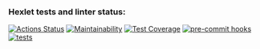 ### Hexlet tests and linter status:

[![Actions Status](https://github.com/svntmr/python-project-lvl3/workflows/hexlet-check/badge.svg)](https://github.com/svntmr/python-project-lvl3/actions)
[![Maintainability](https://api.codeclimate.com/v1/badges/35b5e114f67b731509c2/maintainability)](https://codeclimate.com/github/svntmr/python-project-lvl3/maintainability)
[![Test Coverage](https://api.codeclimate.com/v1/badges/35b5e114f67b731509c2/test_coverage)](https://codeclimate.com/github/svntmr/python-project-lvl3/test_coverage)
[![pre-commit hooks](https://github.com/svntmr/python-project-lvl3/actions/workflows/pre-commit.yml/badge.svg)](https://github.com/svntmr/python-project-lvl3/actions)
[![tests](https://github.com/svntmr/python-project-lvl3/actions/workflows/pytest.yml/badge.svg)](https://github.com/svntmr/python-project-lvl3/actions)
